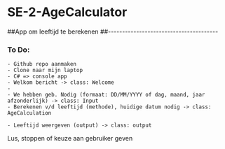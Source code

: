 # SE-2-AgeCalculator
##App om leeftijd te berekenen
##---------------------------------------

### To Do:

	- Github repo aanmaken
	- Clone naar mijn laptop
	- C# => console app
	- Welkom bericht -> class: Welcome
	-  
	- We hebben geb. Nodig (formaat: DD/MM/YYYY of dag, maand, jaar afzonderlijk) -> class: Input
	- Berekenen v/d leeftijd (methode), huidige datum nodig -> class: AgeCalculation
	
	- Leeftijd weergeven (output) -> class: output

Lus, stoppen of keuze aan gebruiker geven
